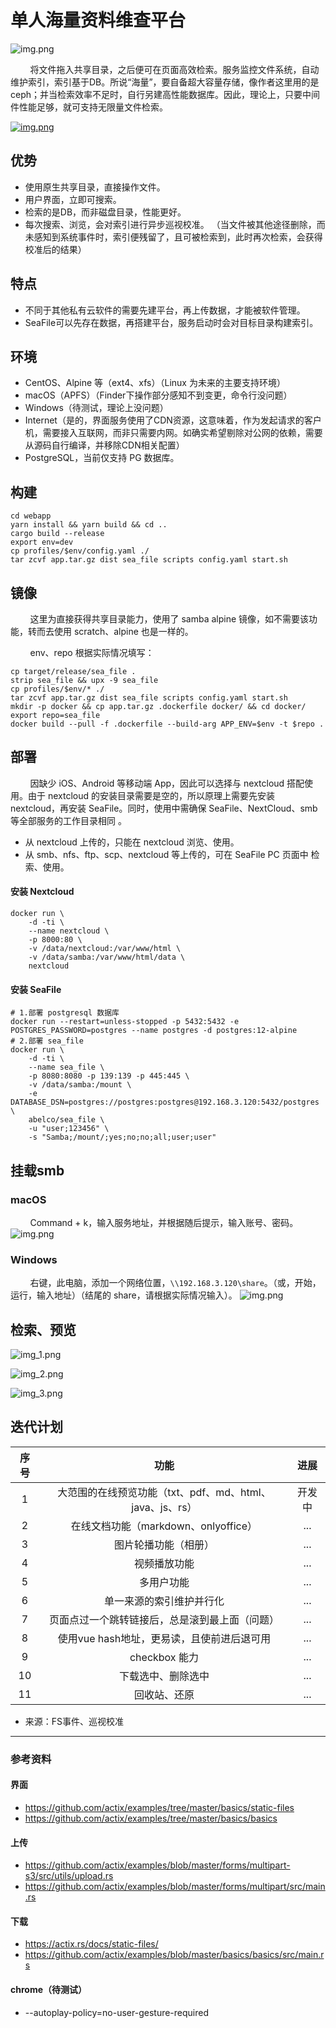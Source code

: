 # 单人海量资料维查平台

![img.png](docs/assets/Logo.svg)

&nbsp;&nbsp;&nbsp;&nbsp;&nbsp;&nbsp;&nbsp;&nbsp;将文件拖入共享目录，之后便可在页面高效检索。服务监控文件系统，自动维护索引，索引基于DB。所说“海量”，要自备超大容量存储，像作者这里用的是ceph；并当检索效率不足时，自行另建高性能数据库。因此，理论上，只要中间件性能足够，就可支持无限量文件检索。

<a href="https://www.bilibili.com/video/BV1rN4y177Li?share_source=copy_web&vd_source=1a48a07ee07e3015bd38436d9885f537" target="_blank">![img.png](docs/assets/img.png)</a>

## 优势
- 使用原生共享目录，直接操作文件。
- 用户界面，立即可搜索。
- 检索的是DB，而非磁盘目录，性能更好。
- 每次搜索、浏览，会对索引进行异步巡视校准。 （当文件被其他途径删除，而未感知到系统事件时，索引便残留了，且可被检索到，此时再次检索，会获得校准后的结果）

## 特点
- 不同于其他私有云软件的需要先建平台，再上传数据，才能被软件管理。
- SeaFile可以先存在数据，再搭建平台，服务启动时会对目标目录构建索引。

## 环境
- CentOS、Alpine 等（ext4、xfs）（Linux 为未来的主要支持环境）
- macOS（APFS）（Finder下操作部分感知不到变更，命令行没问题）
- Windows（待测试，理论上没问题）
- Internet（是的，界面服务使用了CDN资源，这意味着，作为发起请求的客户机，需要接入互联网，而非只需要内网。如确实希望剔除对公网的依赖，需要从源码自行编译，并移除CDN相关配置）
- PostgreSQL，当前仅支持 PG 数据库。

## 构建
```shell
cd webapp
yarn install && yarn build && cd ..
cargo build --release
export env=dev
cp profiles/$env/config.yaml ./
tar zcvf app.tar.gz dist sea_file scripts config.yaml start.sh
```

## 镜像
&nbsp;&nbsp;&nbsp;&nbsp;&nbsp;&nbsp;&nbsp;&nbsp;这里为直接获得共享目录能力，使用了 samba alpine 镜像，如不需要该功能，转而去使用 scratch、alpine 也是一样的。

&nbsp;&nbsp;&nbsp;&nbsp;&nbsp;&nbsp;&nbsp;&nbsp;env、repo 根据实际情况填写：

```shell
cp target/release/sea_file .
strip sea_file && upx -9 sea_file
cp profiles/$env/* ./
tar zcvf app.tar.gz dist sea_file scripts config.yaml start.sh
mkdir -p docker && cp app.tar.gz .dockerfile docker/ && cd docker/
export repo=sea_file
docker build --pull -f .dockerfile --build-arg APP_ENV=$env -t $repo .
```

## 部署

&nbsp;&nbsp;&nbsp;&nbsp;&nbsp;&nbsp;&nbsp;&nbsp;因缺少 iOS、Android 等移动端 App，因此可以选择与 nextcloud 搭配使用。由于 nextcloud 的安装目录需要是空的，所以原理上需要先安装 nextcloud，再安装 SeaFile。同时，使用中需确保 SeaFile、NextCloud、smb 等全部服务的工作目录相同 。

- 从 nextcloud 上传的，只能在 nextcloud 浏览、使用。
- 从 smb、nfs、ftp、scp、nextcloud 等上传的，可在 SeaFile PC 页面中 检索、使用。

#### 安装 Nextcloud

```shell
docker run \
    -d -ti \
    --name nextcloud \
    -p 8000:80 \
    -v /data/nextcloud:/var/www/html \
    -v /data/samba:/var/www/html/data \
    nextcloud
```

#### 安装 SeaFile

```shell
# 1.部署 postgresql 数据库
docker run --restart=unless-stopped -p 5432:5432 -e POSTGRES_PASSWORD=postgres --name postgres -d postgres:12-alpine
# 2.部署 sea_file
docker run \
	-d -ti \
	--name sea_file \
	-p 8080:8080 -p 139:139 -p 445:445 \
	-v /data/samba:/mount \
	-e DATABASE_DSN=postgres://postgres:postgres@192.168.3.120:5432/postgres \
	abelco/sea_file \
	-u "user;123456" \
	-s "Samba;/mount/;yes;no;no;all;user;user"
```

## 挂载smb
### macOS
&nbsp;&nbsp;&nbsp;&nbsp;&nbsp;&nbsp;&nbsp;&nbsp;Command + k，输入服务地址，并根据随后提示，输入账号、密码。
![img.png](docs/assets/macos-smb.jpg)
### Windows
&nbsp;&nbsp;&nbsp;&nbsp;&nbsp;&nbsp;&nbsp;&nbsp;右键，此电脑，添加一个网络位置，`\\192.168.3.120\share`。（或，开始，运行，输入地址）（结尾的 share，请根据实际情况输入）。
![img.png](docs/assets/win-smb.png)

## 检索、预览

![img_1.png](docs/assets/img_1.png)

![img_2.png](docs/assets/img_2.png)

![img_3.png](docs/assets/img_3.png)

## 迭代计划
| 序号  |                   功能                   | 进展 |
|:---:|:--------------------------------------:|:---:|
|  1  | 大范围的在线预览功能（txt、pdf、md、html、java、js、rs） | 开发中 |
|  2  |      在线文档功能（markdown、onlyoffice）       | ... |
|  3  |               图片轮播功能（相册）               | ... |
|  4  |                 视频播放功能                 | ... |
|  5  |                 多用户功能                  | ... |
|  6  |              单一来源的索引维护并行化              | ... |
|  7  |        页面点过一个跳转链接后，总是滚到最上面（问题）         | ... |
|  8  |       使用vue hash地址，更易读，且使前进后退可用        | ... |
|  9  |              checkbox 能力               | ... |
| 10  |               下载选中、删除选中                | ... |
| 11  |                 回收站、还原                 | ... |

- 来源：FS事件、巡视校准



---
### 参考资料
#### 界面
- https://github.com/actix/examples/tree/master/basics/static-files
- https://github.com/actix/examples/tree/master/basics/basics

#### 上传
- https://github.com/actix/examples/blob/master/forms/multipart-s3/src/utils/upload.rs
- https://github.com/actix/examples/blob/master/forms/multipart/src/main.rs

#### 下载
- https://actix.rs/docs/static-files/
- https://github.com/actix/examples/blob/master/basics/basics/src/main.rs

#### chrome（待测试）
- --autoplay-policy=no-user-gesture-required
